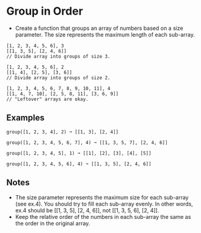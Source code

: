 # Group in Order
- Create a function that groups an array of numbers based on a size parameter. The size represents the maximum length of each sub-array.

```
[1, 2, 3, 4, 5, 6], 3
[[1, 3, 5], [2, 4, 6]]
// Divide array into groups of size 3.

[1, 2, 3, 4, 5, 6], 2
[[1, 4], [2, 5], [3, 6]]
// Divide array into groups of size 2.

[1, 2, 3, 4, 5, 6, 7, 8, 9, 10, 11], 4
[[1, 4, 7, 10], [2, 5, 8, 11], [3, 6, 9]]
// "Leftover" arrays are okay.

```

## Examples
```
group([1, 2, 3, 4], 2) ➞ [[1, 3], [2, 4]]

group([1, 2, 3, 4, 5, 6, 7], 4) ➞ [[1, 3, 5, 7], [2, 4, 6]]

group([1, 2, 3, 4, 5], 1) ➞ [[1], [2], [3], [4], [5]]

group([1, 2, 3, 4, 5, 6], 4) ➞ [[1, 3, 5], [2, 4, 6]]

```
## Notes
- The size parameter represents the maximum size for each sub-array (see ex.4). You should try to fill each sub-array evenly. In other words, ex.4 should be [[1, 3, 5], [2, 4, 6]], not [[1, 3, 5, 6], [2, 4]].
- Keep the relative order of the numbers in each sub-array the same as the order in the original array.
